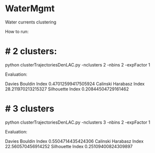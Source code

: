 # WaterMgmt
Water currents clustering

How to run:

# # 2 clusters:

python clusterTrajectoriesDenLAC.py -nclusters 2 -nbins 2 -expFactor 1

Evaluation:

Davies Bouldin Index 0.47012599417505924
Calinski Harabasz Index 28.211970213215327
Silhouette Index 0.20844504729161462

# # 3 clusters

python clusterTrajectoriesDenLAC.py -nclusters 3 -nbins 2 -expFactor 1

Evaluation:

Davies Bouldin Index 0.5504714435424306
Calinski Harabasz Index 22.560570456914252
Silhouette Index 0.25109400824309897